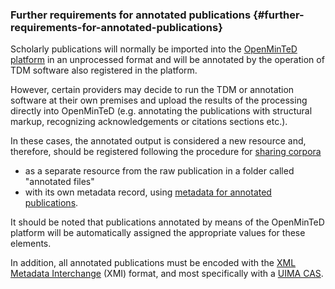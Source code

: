 ### Further requirements for annotated publications {#further-requirements-for-annotated-publications}

Scholarly publications will normally be imported into the [OpenMinTeD platform](https:\\services.openminted.eu) in an unprocessed format and will be annotated by the operation of TDM software also registered in the platform.

However, certain providers may decide to run the TDM or annotation software at their own premises and upload the results of the processing directly into OpenMinTeD \(e.g. annotating the publications with structural markup, recognizing acknowledgements or citations sections etc.\).

In these cases, the annotated output is considered a new resource and, therefore, should be registered following the procedure for [sharing corpora](/guidelines_for_providers_of_corpora/instructions_for_providers_of_corpora.md)

* as a separate resource from the raw publication in a folder called "annotated files"
* with its own metadata record, using [metadata for annotated publications](/guidelines_for_providers_of_publications/metadata-schema-for-annotated-publications.md).

It should be noted that publications annotated by means of the OpenMinTeD platform will be automatically assigned the appropriate values for these elements.

In addition, all annotated publications must be encoded with the [XML Metadata Interchange](http://www.omg.org/spec/XMI/) \(XMI\) format, and most specifically with a [UIMA CAS](https://uima.apache.org/d/uimaj-2.9.0/references.html#ugr.ref.xmi).

